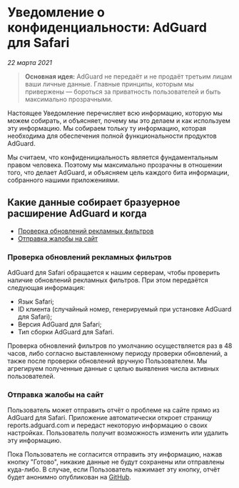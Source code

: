 # Уведомление о конфиденциальности: AdGuard для Safari
*22 марта 2021*

> **Основная идея:** AdGuard не передаёт и не продаёт третьим лицам ваши личные данные. Главные принципы, которым мы привержены — бороться за приватность пользователей и быть максимально прозрачными.

Настоящее Уведомление перечисляет всю информацию, которую мы можем собирать, и объясняет, почему мы это делаем и как используем эту информацию. Мы собираем тольку ту информацию, которая необходима для обеспечения полной функциональности продуктов AdGuard. 

Мы считаем, что конфиденициальность является фундаментальным правом человека. Поэтому мы максимально прозрачны в отношении того, что делает AdGuard, и объясняем цель каждого бита информации, собранного нашими приложениями.

## Какие данные собирает бразуерное расширение AdGuard и когда

- [Проверка обновлений рекламных фильтров](#filters-updates-check)
- [Отправка жалобы на сайт](#web-page-complaint)

### <a id="filters-updates-check"></a> Проверка обновлений рекламных фильтров

AdGuard для Safari обращается к нашим серверам, чтобы проверить наличие обновлений рекламных фильтров. При этом передаётся следующая информация:

- Язык Safari;
- ID клиента (случайный номер, генерируемый при установке AdGuard для Safari);
- Версия AdGuard для Safari;
- Тип сборки AdGuard для Safari.

Проверка обновлений фильтров по умолчанию осуществляется раз в 48 часов, либо согласно выставленному периоду проверки обновлений, а также после проверки обновлений вручную Пользователем. Мы агрегируем полученные данные с целью выявления числа активных пользователей.

### <a id="web-page-complaint"></a> Отправка жалобы на сайт

Пользователь может отправить отчёт о проблеме на сайте прямо из AdGuard для Safari. Приложение автоматически откроет страницу reports.adguard.com и передаст некоторую информацию о своих настройках. Пользователь получит возможность изменить или удалить эту информацию.

Пока Пользователь не согласится отправить эту информацию, нажав кнопку "Готово", никакие данные не будут сохранены или отправлены куда-либо. В случае, если Пользователь нажимает эту кнопку, отчёт будет анонимно опубликован на [GitHub](https://github.com/adguardteam/adguardfilters/issues).